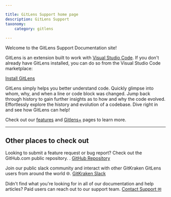 ```yaml
---

title: GitLens Support home page
description: GitLens Support
taxonomy:
    category: gitlens
    
---
```


Welcome to the GitLens Support Documentation site! 

GitLens is an extension built to work with [Visual Studio Code](https://code.visualstudio.com/). If you don't already have GitLens installed, you can do so from the Visual Studio Code marketplace: 

<a class="button button--basic" href="https://marketplace.visualstudio.com/items?itemName=eamodio.gitlens" target="_blank">Install GitLens</a> 

GitLens simply helps you better understand code. Quickly glimpse into whom, why, and when a line or code block was changed. Jump back through history to gain further insights as to how and why the code evolved. Effortlessly explore the history and evolution of a codebase. Dive right in and see how GitLens can help!


Check out our [features](/gitlens/gitlens-features/) and [Gitlens+](/gitlens/gitlens-plus/) pages to learn more.

***


## Other places to check out

Looking to submit a feature request or bug report? Check out the GitHub.com public repository. .
[GitHub Repository](https://github.com/gitkraken/vscode-gitlens)

Join our public slack community and interact with other GitKraken GitLens users from around the world 🌐.
[GitKraken Slack](https://slack.gitkraken.com/)

Didn't find what you're looking for in all of our documentation and help articles? Paid users can reach out to our support team.
[Contact Support ✉](https://www.gitkraken.com/gitlens-support)
